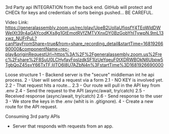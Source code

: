 3rd Party api INTEGRATION from the back end. GitHub will protect and CHECk for keys and credentials of sorts beings pushed... BE CAREFUL.

Video Link:
https://generalassembly.zoom.us/rec/play/UpeB2UoIlaUfiqsfY4TEoWldDWWeIXt39r4aGAYcodKXs8g1GtEmotRVfZMTVXnxDY0BzGobYhlTywpN.9mL13xwz_NUFrPuL?canPlayFromShare=true&from=share_recording_detail&startTime=1681926690000&componentName=rec-play&originRequestUrl=https%3A%2F%2Fgeneralassembly.zoom.us%2Frec%2Fshare%2F8SuU0LCHyfayFqslzdkSF1IzUeYqeuF0tXDRWBOkN6Ubpw5TgbQoZ45svY66TxTF.IjlTO6l8U7AZbN4n%3FstartTime%3D1681926690000

Loose structure
1 - Backend server is the "secure" middleman int he api process.
2 - User will send a request via a form
    2.1 - NO KEY is involved yet.
    2.2 - That request hits a route...
    2.3 - Our route will pull in the API key from .env
    2.4 - Send the request to the API (async/await, try/catch)
    2.5 - Received response (async/await, try/catch)
    2.6 - Send response to the user
3 - We store the keys in the .env (whit is in .gitignore).
4 - Create a new route for the API request.

Consuming 3rd party APIs
- Server that responds with requests from an app.
